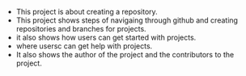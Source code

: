 - This project is about creating a repository.
- This project shows steps of navigaing through github and creating repositories and branches for projects.
- it also shows how users can get started with projects.
- where usersc can get help with projects.
- It also shows the author of the project and the contributors to the project.
